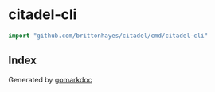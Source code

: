 <!-- Code generated by gomarkdoc. DO NOT EDIT -->

# citadel\-cli

```go
import "github.com/brittonhayes/citadel/cmd/citadel-cli"
```

## Index





Generated by [gomarkdoc](<https://github.com/princjef/gomarkdoc>)
